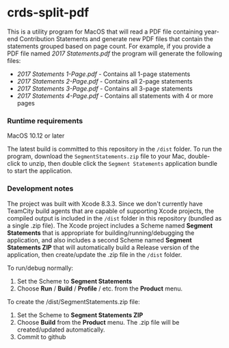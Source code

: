 # crds-split-pdf
This is a utility program for MacOS that will read a PDF file containing year-end Contribution Statements and generate new PDF files that contain the statements grouped based on page count.  For example, if you provide a PDF file named *2017 Statements.pdf* the program will generate the following files:

* *2017 Statements 1-Page.pdf* - Contains all 1-page statements
* *2017 Statements 2-Page.pdf* - Contains all 2-page statements
* *2017 Statements 3-Page.pdf* - Contains all 3-page statements
* *2017 Statements 4-Page.pdf* - Contains all statements with 4 or more pages

### Runtime requirements
MacOS 10.12 or later

The latest build is committed to this repository in the `/dist` folder.  To run the program, download the `SegmentStatements.zip` file to your Mac, double-click to unzip, then double click the `Segment Statements` application bundle to start the application.

### Development notes
The project was built with Xcode 8.3.3.  Since we don't currently have TeamCity build agents that are capable of supporting Xcode projects, the compiled output is included in the `/dist` folder in this repository (bundled as a single .zip file).  The Xcode project includes a Scheme named **Segment Statements** that is appropriate for building/running/debugging the application, and also includes a second Scheme named **Segment Statements ZIP** that will automatically build a Release version of the application, then create/update the .zip file in the `/dist` folder.

To run/debug normally:
1. Set the Scheme to **Segment Statements**
2. Choose **Run** / **Build** / **Profile** / etc. from the **Product** menu.

To create the /dist/SegmentStatements.zip file:
1. Set the Scheme to **Segment Statements ZIP**
2. Choose **Build** from the **Product** menu.  The .zip file will be created/updated automatically.
3. Commit to github
